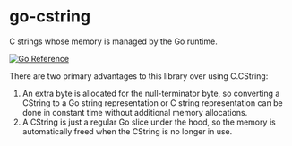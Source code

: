 # go-cstring

C strings whose memory is managed by the Go runtime.

[![Go Reference](https://pkg.go.dev/badge/github.com/bminer/go-cstring.svg)](https://pkg.go.dev/github.com/bminer/go-cstring)

There are two primary advantages to this library over using C.CString:

1. An extra byte is allocated for the null-terminator byte, so converting a
   CString to a Go string representation or C string representation can be done
   in constant time without additional memory allocations.
1. A CString is just a regular Go slice under the hood, so the memory is
   automatically freed when the CString is no longer in use.
